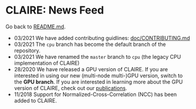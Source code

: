 # CLAIRE: News Feed

Go back to [README.md](../README.md).
* 03/2021 We have added contributing guidlines: [doc/CONTRIBUTING.md](CONTRIBUTING.md)
* 03/2021 The `cpu` branch has become the default branch of the repository.
* 03/2021 We have renamed the `master` branch to `cpu` (the legacy CPU implementation of CLAIRE)
* 28/2020 We have released a GPU version of CLAIRE. If you are interested in using our new (multi-node multi-)GPU version, switch to the **GPU branch**. If you are interested in learning more about the GPU version of CLAIRE, check out our [publications](doc/README-REFERENCES.md).
* 11/2018 Support for Normalized-Cross-Correlation (NCC) has been added to CLAIRE.
